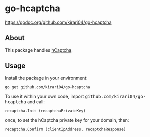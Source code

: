 # go-hcaptcha

https://godoc.org/github.com/kirari04/go-hcaptcha

## About

This package handles [hCaptcha](https://www.hcaptcha.com).

## Usage

Install the package in your environment:

```
go get github.com/kirari04/go-hcaptcha
```

To use it within your own code, import <tt>github.com/kirari04/go-hcaptcha</tt> and call:

```
recaptcha.Init (recaptchaPrivateKey)
```

once, to set the hCaptcha private key for your domain, then:

```
recaptcha.Confirm (clientIpAddress, recaptchaResponse)
```
